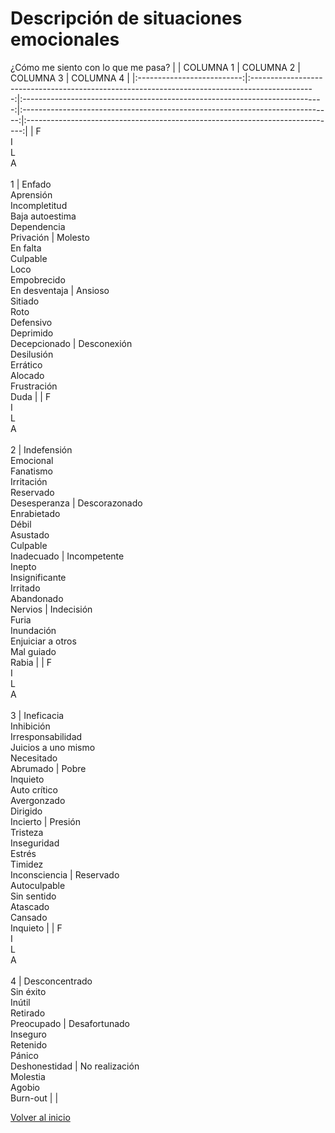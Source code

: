# Descripción de situaciones emocionales
¿Cómo me siento con lo que me pasa?
|                            |                                            COLUMNA 1                                           |                                  COLUMNA 2                                  |                                   COLUMNA 3                                   |                                   COLUMNA 4                                   |
|:--------------------------:|:----------------------------------------------------------------------------------------------:|:---------------------------------------------------------------------------:|:-----------------------------------------------------------------------------:|:-----------------------------------------------------------------------------:|
|  F<br>I<br>L<br>A<br><br>1 |       Enfado<br>Aprensión<br>Incompletitud<br>Baja autoestima<br>Dependencia<br>Privación      |   Molesto<br>En falta<br>Culpable<br>Loco<br>Empobrecido<br>En desventaja   |      Ansioso<br>Sitiado<br>Roto<br>Defensivo<br>Deprimido<br>Decepcionado     |    Desconexión<br>Desilusión<br>Errático<br>Alocado<br>Frustración<br>Duda    |
| F<br>I<br>L<br>A<br> <br>2 |        Indefensión<br>Emocional<br>Fanatismo<br>Irritación<br>Reservado<br>Desesperanza        | Descorazonado<br>Enrabietado<br>Débil<br>Asustado<br>Culpable<br>Inadecuado | Incompetente<br>Inepto<br>Insignificante<br>Irritado<br>Abandonado<br>Nervios | Indecisión<br>Furia<br>Inundación<br>Enjuiciar a otros<br>Mal guiado<br>Rabia |
| F<br>I<br>L<br>A<br> <br>3 | Ineficacia<br>Inhibición<br>Irresponsabilidad<br>Juicios a uno mismo<br>Necesitado<br>Abrumado |   Pobre<br>Inquieto<br>Auto crítico<br>Avergonzado<br>Dirigido<br>Incierto  |    Presión<br>Tristeza<br>Inseguridad<br>Estrés<br>Timidez<br>Inconsciencia   |  Reservado<br>Autoculpable<br>Sin sentido<br>Atascado<br>Cansado<br>Inquieto  |
| F<br>I<br>L<br>A<br> <br>4 |                 Desconcentrado<br>Sin éxito<br>Inútil<br>Retirado<br>Preocupado                |       Desafortunado<br>Inseguro<br>Retenido<br>Pánico<br>Deshonestidad      |                No realización<br>Molestia<br>Agobio<br>Burn-out               |                                                                               |

[Volver al inicio](../index.md)
